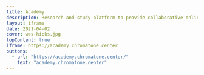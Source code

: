 ```yaml
---
title: Academy
description: Research and study platform to provide collaborative online education experience for global community of Academy members
layout: iframe
date: 2021-04-02
cover: wes-hicks.jpg
topContent: true
iframe: https://academy.chromatone.center
buttons:
  - url: "https://academy.chromatone.center/"
    text: "academy.chromatone.center"
---
```


